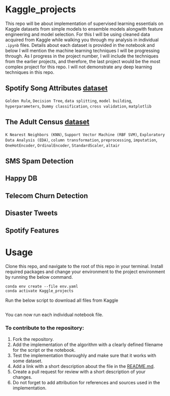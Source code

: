# Kaggle_projects
This repo will be about implementation of supervised learning essentials on Kaggle datasets from simple models to ensemble models alongwith feature engineering and model selection. For this I will be using cleaned data acquired from Kaggle while walking you through my analysis in individual `.ipynb` files. Details about each dataset is provided in the notebook and below I will mention the machine learning techniques I will be progressing through. As I progress in the project number, I will include the techniques from the earlier projects, and therefore, the last project would be the most complex project for this repo. I will not demonstrate any deep learning techniques in this repo. 


## Spotify Song Attributes [dataset](https://www.kaggle.com/geomack/spotifyclassification/home)
`Golden Rule`, `Decision Tree`, `data splitting`, `model building`, `hyperparameters`, `Dummy classification`, `cross validation`, `matplotlib`

## The Adult Census [dataset](https://www.kaggle.com/uciml/adult-census-income#)
`K Nearest Neighbors (KNN)`, `Support Vector Machine (RBF SVM)`, `Exploratory Data Analysis (EDA)`, `column transformation`, `preprocessing`, `imputation`, `OneHotEncoder`, `OrdinalEncoder`, `StandardScaler`, `altair`

## SMS Spam Detection


## Happy DB


## Telecom Churn Detection


## Disaster Tweets


## Spotify Features


# Usage
Clone this repo, and navigate to the root of this repo in your terminal. Install required packages and change your environment to the project environment by running the below command.
```
conda env create --file env.yaml
conda activate Kaggle_projects
```

Run the below script to download all files from Kaggle
```

```
You can now run each individual notebook file.


### To contribute to the repository:
1. Fork the repository.
2. Add the implementation of the algorithm with a clearly defined filename for the script or the notebook.
3. Test the implementation thoroughly and make sure that it works with some dataset.
4. Add a link with a short description about the file in the [README.md](https://github.com/artanzand/Kaggle_projects/blob/main/README.md).
5. Create a pull request for review with a short description of your changes.
6. Do not forget to add attribution for references and sources used in the implementation.
